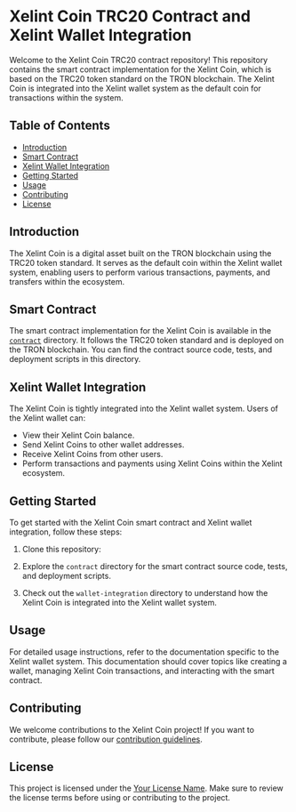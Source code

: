 # Xelint Coin TRC20 Contract and Xelint Wallet Integration

Welcome to the Xelint Coin TRC20 contract repository! This repository contains the smart contract implementation for the Xelint Coin, which is based on the TRC20 token standard on the TRON blockchain. The Xelint Coin is integrated into the Xelint wallet system as the default coin for transactions within the system.

## Table of Contents

- [Introduction](#introduction)
- [Smart Contract](#smart-contract)
- [Xelint Wallet Integration](#xelint-wallet-integration)
- [Getting Started](#getting-started)
- [Usage](#usage)
- [Contributing](#contributing)
- [License](#license)

## Introduction

The Xelint Coin is a digital asset built on the TRON blockchain using the TRC20 token standard. It serves as the default coin within the Xelint wallet system, enabling users to perform various transactions, payments, and transfers within the ecosystem.

## Smart Contract

The smart contract implementation for the Xelint Coin is available in the [`contract`](contract/) directory. It follows the TRC20 token standard and is deployed on the TRON blockchain. You can find the contract source code, tests, and deployment scripts in this directory.

## Xelint Wallet Integration

The Xelint Coin is tightly integrated into the Xelint wallet system. Users of the Xelint wallet can:

- View their Xelint Coin balance.
- Send Xelint Coins to other wallet addresses.
- Receive Xelint Coins from other users.
- Perform transactions and payments using Xelint Coins within the Xelint ecosystem.

## Getting Started

To get started with the Xelint Coin smart contract and Xelint wallet integration, follow these steps:

1. Clone this repository:

2. Explore the `contract` directory for the smart contract source code, tests, and deployment scripts.

3. Check out the `wallet-integration` directory to understand how the Xelint Coin is integrated into the Xelint wallet system.

## Usage

For detailed usage instructions, refer to the documentation specific to the Xelint wallet system. This documentation should cover topics like creating a wallet, managing Xelint Coin transactions, and interacting with the smart contract.

## Contributing

We welcome contributions to the Xelint Coin project! If you want to contribute, please follow our [contribution guidelines](CONTRIBUTING.md).

## License

This project is licensed under the [Your License Name](LICENSE). Make sure to review the license terms before using or contributing to the project.

